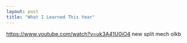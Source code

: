 ```yaml
---
layout: post
title: "What I Learned This Year"
---
```


https://www.youtube.com/watch?v=uk3A41U0iO4
new split mech olkb
